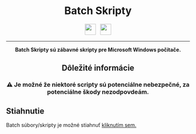 <div align="center"><h1>Batch Skripty</h1>
 <img src="https://forthebadge.com/images/badges/not-a-bug-a-feature.svg" height="30"> &nbsp;
  <img src="https://forthebadge.com/images/badges/you-didnt-ask-for-this.svg" height="30">

---

**Batch Skripty sú zábavné skripty pre Microsoft Windows počítače.**

## Dôležité informácie

<h3>⚠️ Je možné že niektoré scripty sú potenciálne nebezpečné, za potenciálne škody nezodpovdeám.</h3>
 </div>

## Stiahnutie

Batch súbory/skripty je možné stiahnuť [kliknutím sem.](https://github.com/OLIMINATOR/batch-skripty/releases/)
